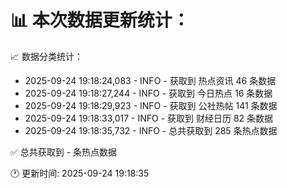 📊 本次数据更新统计：
==========================

📈 数据分类统计：
- 2025-09-24 19:18:24,083 - INFO - 获取到 热点资讯 46 条数据
- 2025-09-24 19:18:27,244 - INFO - 获取到 今日热点 16 条数据
- 2025-09-24 19:18:29,923 - INFO - 获取到 公社热帖 141 条数据
- 2025-09-24 19:18:33,017 - INFO - 获取到 财经日历 82 条数据
- 2025-09-24 19:18:35,732 - INFO - 总共获取到 285 条热点数据

✅ 总共获取到 - 条热点数据

🕐 更新时间: 2025-09-24 19:18:35
